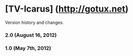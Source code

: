 # [TV-Icarus] (http://gotux.net)

Version history and changes.

### 2.0 (August 16, 2012)

### 1.0 (May 7th, 2012)
